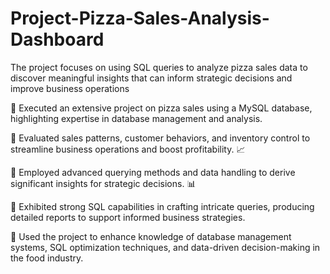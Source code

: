 # Project-Pizza-Sales-Analysis-Dashboard
The project focuses on using SQL queries to analyze pizza sales data to discover meaningful insights that can inform strategic decisions and improve business operations

🌟 Executed an extensive project on pizza sales using a MySQL database, highlighting expertise in database management and analysis.

🌟 Evaluated sales patterns, customer behaviors, and inventory control to streamline business operations and boost profitability. 📈

🌟 Employed advanced querying methods and data handling to derive significant insights for strategic decisions. 📊

🌟 Exhibited strong SQL capabilities in crafting intricate queries, producing detailed reports to support informed business strategies.

🌟 Used the project to enhance knowledge of database management systems, SQL optimization techniques, and data-driven decision-making in the food industry.


